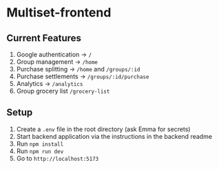 # Multiset-frontend

## Current Features
1. Google authentication -> `/`
2. Group management -> `/home`
3. Purchase splitting -> `/home` and `/groups/:id`
4. Purchase settlements -> `/groups/:id/purchase`
5. Analytics -> `/analytics`
6. Group grocery list `/grocery-list`

## Setup
1. Create a `.env` file in the root directory (ask Emma for secrets)
2. Start backend application via the instructions in the backend readme
3. Run `npm install`
4. Run `npm run dev`
5. Go to `http://localhost:5173`